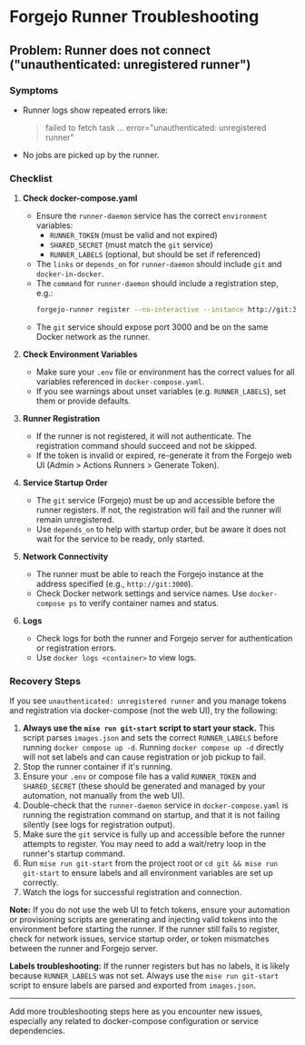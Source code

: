 # Forgejo Runner Troubleshooting

## Problem: Runner does not connect ("unauthenticated: unregistered runner")

### Symptoms
- Runner logs show repeated errors like:
  > failed to fetch task ... error="unauthenticated: unregistered runner"
- No jobs are picked up by the runner.

### Checklist
1. **Check docker-compose.yaml**
   - Ensure the `runner-daemon` service has the correct `environment` variables:
     - `RUNNER_TOKEN` (must be valid and not expired)
     - `SHARED_SECRET` (must match the `git` service)
     - `RUNNER_LABELS` (optional, but should be set if referenced)
   - The `links` or `depends_on` for `runner-daemon` should include `git` and `docker-in-docker`.
   - The `command` for `runner-daemon` should include a registration step, e.g.:
     ```sh
     forgejo-runner register --no-interactive --instance http://git:3000 --token ${RUNNER_TOKEN} --name runner --labels "${RUNNER_LABELS}"
     ```
   - The `git` service should expose port 3000 and be on the same Docker network as the runner.

2. **Check Environment Variables**
   - Make sure your `.env` file or environment has the correct values for all variables referenced in `docker-compose.yaml`.
   - If you see warnings about unset variables (e.g. `RUNNER_LABELS`), set them or provide defaults.

3. **Runner Registration**
   - If the runner is not registered, it will not authenticate. The registration command should succeed and not be skipped.
   - If the token is invalid or expired, re-generate it from the Forgejo web UI (Admin > Actions Runners > Generate Token).

4. **Service Startup Order**
   - The `git` service (Forgejo) must be up and accessible before the runner registers. If not, the registration will fail and the runner will remain unregistered.
   - Use `depends_on` to help with startup order, but be aware it does not wait for the service to be ready, only started.

5. **Network Connectivity**
   - The runner must be able to reach the Forgejo instance at the address specified (e.g., `http://git:3000`).
   - Check Docker network settings and service names. Use `docker-compose ps` to verify container names and status.

6. **Logs**
   - Check logs for both the runner and Forgejo server for authentication or registration errors.
   - Use `docker logs <container>` to view logs.

### Recovery Steps


If you see `unauthenticated: unregistered runner` and you manage tokens and registration via docker-compose (not the web UI), try the following:
   1. **Always use the `mise run git-start` script to start your stack.** This script parses `images.json` and sets the correct `RUNNER_LABELS` before running `docker compose up -d`. Running `docker compose up -d` directly will not set labels and can cause registration or job pickup to fail.
   2. Stop the runner container if it's running.
   3. Ensure your `.env` or compose file has a valid `RUNNER_TOKEN` and `SHARED_SECRET` (these should be generated and managed by your automation, not manually from the web UI).
   4. Double-check that the `runner-daemon` service in `docker-compose.yaml` is running the registration command on startup, and that it is not failing silently (see logs for registration output).
   5. Make sure the `git` service is fully up and accessible before the runner attempts to register. You may need to add a wait/retry loop in the runner's startup command.
   6. Run `mise run git-start` from the project root or `cd git && mise run git-start` to ensure labels and all environment variables are set up correctly.
   7. Watch the logs for successful registration and connection.

**Note:** If you do not use the web UI to fetch tokens, ensure your automation or provisioning scripts are generating and injecting valid tokens into the environment before starting the runner. If the runner still fails to register, check for network issues, service startup order, or token mismatches between the runner and Forgejo server.

**Labels troubleshooting:**
If the runner registers but has no labels, it is likely because `RUNNER_LABELS` was not set. Always use the `mise run git-start` script to ensure labels are parsed and exported from `images.json`.

---

Add more troubleshooting steps here as you encounter new issues, especially any related to docker-compose configuration or service dependencies.
